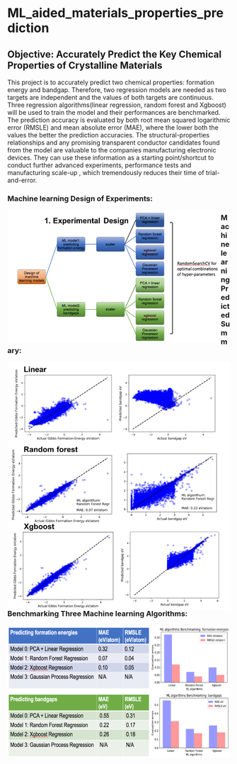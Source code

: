 # ML_aided_materials_properties_prediction

## Objective: Accurately Predict the Key Chemical Properties of Crystalline Materials
 
This project is to accurately predict two chemical properties: formation energy and bandgap. Therefore, two regression models are needed as two targets are independent and the values of both targets are continuous. Three regression algorithms(linear regression, random forest and Xgboost) will be used to train the model and their performances are benchmarked. The prediction accuracy is evaluated by both root mean squared logarithmic error (RMSLE) and mean absolute error (MAE), where the lower both the values the better the prediction accuracies. The structural-properties relationships and any promising transparent conductor candidates found from the model are valuable to the companies manufacturing electronic devices. They can use these information as a starting point/shortcut to conduct further advanced experiments, performance tests and manufacturing scale-up , which tremendously reduces their time of trial-and-error.

### Machine learning Design of Experiments:

<a href="url"><img src="./figures/ML_DOE_summary.png" align="left" height="300"></a>

### Machine learning Predicted Summary:

<a href="url"><img src="./figures/ML_predicted_summary.png" align="left"></a>

### Benchmarking Three Machine learning Algorithms:

<a href="url"><img src="./figures/ML_benchmark_summary.png" align="left" height="300"></a>

